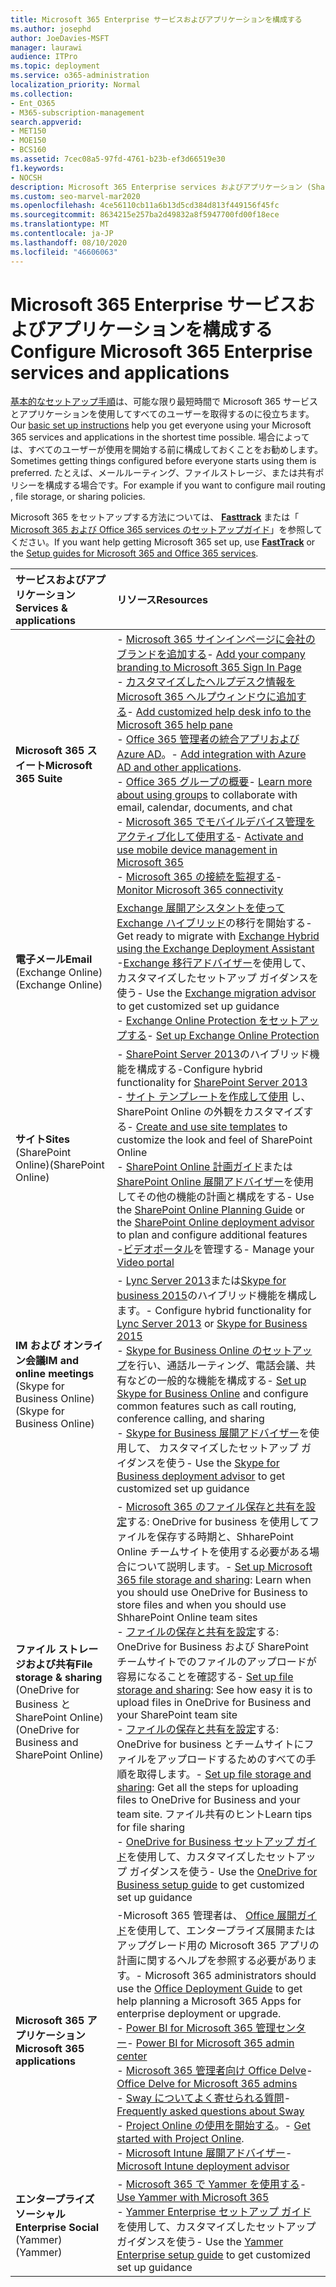 ```yaml
---
title: Microsoft 365 Enterprise サービスおよびアプリケーションを構成する
ms.author: josephd
author: JoeDavies-MSFT
manager: laurawi
audience: ITPro
ms.topic: deployment
ms.service: o365-administration
localization_priority: Normal
ms.collection:
- Ent_O365
- M365-subscription-management
search.appverid:
- MET150
- MOE150
- BCS160
ms.assetid: 7cec08a5-97fd-4761-b23b-ef3d66519e30
f1.keywords:
- NOCSH
description: Microsoft 365 Enterprise services およびアプリケーション (SharePoint、Exchange、Skype for Business など) を構成します。
ms.custom: seo-marvel-mar2020
ms.openlocfilehash: 4ce56110cb11a6b13d5cd384d813f449156f45fc
ms.sourcegitcommit: 8634215e257ba2d49832a8f5947700fd00f18ece
ms.translationtype: MT
ms.contentlocale: ja-JP
ms.lasthandoff: 08/10/2020
ms.locfileid: "46606063"
---
```

# <a name="configure-microsoft-365-enterprise-services-and-applications"></a><span data-ttu-id="d871e-103">Microsoft 365 Enterprise サービスおよびアプリケーションを構成する</span><span class="sxs-lookup"><span data-stu-id="d871e-103">Configure Microsoft 365 Enterprise services and applications</span></span>

<span data-ttu-id="d871e-104">[基本的なセットアップ手順](https://docs.microsoft.com/microsoft-365/admin/setup/setup)は、可能な限り最短時間で Microsoft 365 サービスとアプリケーションを使用してすべてのユーザーを取得するのに役立ちます。</span><span class="sxs-lookup"><span data-stu-id="d871e-104">Our [basic set up instructions](https://docs.microsoft.com/microsoft-365/admin/setup/setup) help you get everyone using your Microsoft 365 services and applications in the shortest time possible.</span></span> <span data-ttu-id="d871e-105">場合によっては、すべてのユーザーが使用を開始する前に構成しておくことをお勧めします。</span><span class="sxs-lookup"><span data-stu-id="d871e-105">Sometimes getting things configured before everyone starts using them is preferred.</span></span> <span data-ttu-id="d871e-106">たとえば、メールルーティング、ファイルストレージ、または共有ポリシーを構成する場合です。</span><span class="sxs-lookup"><span data-stu-id="d871e-106">For example if you want to configure mail routing , file storage, or sharing policies.</span></span> 
  
<span data-ttu-id="d871e-107">Microsoft 365 をセットアップする方法については、 **[Fasttrack](https://www.microsoft.com/fasttrack/microsoft-365)** または「 [Microsoft 365 および Office 365 services のセットアップガイド](setup-guides-for-office-365.md)」を参照してください。</span><span class="sxs-lookup"><span data-stu-id="d871e-107">If you want help getting Microsoft 365 set up, use **[FastTrack](https://www.microsoft.com/fasttrack/microsoft-365)** or the [Setup guides for Microsoft 365 and Office 365 services](setup-guides-for-office-365.md).</span></span>
  
|<span data-ttu-id="d871e-108">**サービスおよびアプリケーション**</span><span class="sxs-lookup"><span data-stu-id="d871e-108">**Services & applications**</span></span>|<span data-ttu-id="d871e-109">**リソース**</span><span class="sxs-lookup"><span data-stu-id="d871e-109">**Resources**</span></span>|
|:-----|:-----|
|<span data-ttu-id="d871e-110">**Microsoft 365 スイート**</span><span class="sxs-lookup"><span data-stu-id="d871e-110">**Microsoft 365 Suite**</span></span> |<span data-ttu-id="d871e-111">- [Microsoft 365 サインインページに会社のブランドを追加する](https://support.office.com/article/Add-your-company-branding-to-Office-365-Sign-In-Page-a1229cdb-ce19-4da5-90c7-2b9b146aef0a)</span><span class="sxs-lookup"><span data-stu-id="d871e-111">- [Add your company branding to Microsoft 365 Sign In Page](https://support.office.com/article/Add-your-company-branding-to-Office-365-Sign-In-Page-a1229cdb-ce19-4da5-90c7-2b9b146aef0a)</span></span> <br> <span data-ttu-id="d871e-112">- [カスタマイズしたヘルプデスク情報を Microsoft 365 ヘルプウィンドウに追加する](https://support.office.com/article/Add-customized-help-desk-info-to-the-Office-365-help-pane-9dd9b104-68f7-4d49-9a30-82561c7d79a3)</span><span class="sxs-lookup"><span data-stu-id="d871e-112">- [Add customized help desk info to the Microsoft 365 help pane](https://support.office.com/article/Add-customized-help-desk-info-to-the-Office-365-help-pane-9dd9b104-68f7-4d49-9a30-82561c7d79a3)</span></span> <br> <span data-ttu-id="d871e-113">- [Office 365 管理者の統合アプリおよび Azure AD](https://support.office.com/article/Integrated-Apps-and-Azure-AD-for-Office-365-administrators-cb2250e3-451e-416f-bf4e-363549652c2a)。</span><span class="sxs-lookup"><span data-stu-id="d871e-113">- [Add integration with Azure AD and other applications](https://support.office.com/article/Integrated-Apps-and-Azure-AD-for-Office-365-administrators-cb2250e3-451e-416f-bf4e-363549652c2a).</span></span>  <br> <span data-ttu-id="d871e-114">- [Office 365 グループの概要](https://support.office.com/Article/Learn-more-about-groups-b565caa1-5c40-40ef-9915-60fdb2d97fa2)</span><span class="sxs-lookup"><span data-stu-id="d871e-114">- [Learn more about using groups](https://support.office.com/Article/Learn-more-about-groups-b565caa1-5c40-40ef-9915-60fdb2d97fa2) to collaborate with email, calendar, documents, and chat</span></span> <br> <span data-ttu-id="d871e-115">- [Microsoft 365 でモバイルデバイス管理をアクティブ化して使用する](https://support.office.microsoft.com/article/Manage-mobile-devices-in-Office-365-dd892318-bc44-4eb1-af00-9db5430be3cd)</span><span class="sxs-lookup"><span data-stu-id="d871e-115">- [Activate and use mobile device management in Microsoft 365](https://support.office.microsoft.com/article/Manage-mobile-devices-in-Office-365-dd892318-bc44-4eb1-af00-9db5430be3cd)</span></span> <br> <span data-ttu-id="d871e-116">- [Microsoft 365 の接続を監視する](monitor-connectivity.md)</span><span class="sxs-lookup"><span data-stu-id="d871e-116">- [Monitor Microsoft 365 connectivity](monitor-connectivity.md)</span></span> |
|<span data-ttu-id="d871e-117">**電子メール**</span><span class="sxs-lookup"><span data-stu-id="d871e-117">**Email**</span></span> <br> <span data-ttu-id="d871e-118">(Exchange Online)</span><span class="sxs-lookup"><span data-stu-id="d871e-118">(Exchange Online)</span></span> | <span data-ttu-id="d871e-119">[Exchange 展開アシスタントを使って Exchange ハイブリッド](https://technet.microsoft.com/exdeploy2013)の移行を開始する</span><span class="sxs-lookup"><span data-stu-id="d871e-119">- Get ready to migrate with [Exchange Hybrid using the Exchange Deployment Assistant](https://technet.microsoft.com/exdeploy2013)</span></span>  <br> <span data-ttu-id="d871e-120">-[Exchange 移行アドバイザー](https://aka.ms/office365setup)を使用して、カスタマイズしたセットアップ ガイダンスを使う</span><span class="sxs-lookup"><span data-stu-id="d871e-120">- Use the [Exchange migration advisor](https://aka.ms/office365setup) to get customized set up guidance</span></span>  <br> <span data-ttu-id="d871e-121">- [Exchange Online Protection をセットアップする](https://technet.microsoft.com/library/jj723153%28v=exchg.150%29.aspx)</span><span class="sxs-lookup"><span data-stu-id="d871e-121">- [Set up Exchange Online Protection](https://technet.microsoft.com/library/jj723153%28v=exchg.150%29.aspx)</span></span> |
|<span data-ttu-id="d871e-122">**サイト**</span><span class="sxs-lookup"><span data-stu-id="d871e-122">**Sites**</span></span> <br> <span data-ttu-id="d871e-123">(SharePoint Online)</span><span class="sxs-lookup"><span data-stu-id="d871e-123">(SharePoint Online)</span></span> | <span data-ttu-id="d871e-124">- [SharePoint Server 2013](https://technet.microsoft.com/library/jj838715)のハイブリッド機能を構成する</span><span class="sxs-lookup"><span data-stu-id="d871e-124">-Configure hybrid functionality for [SharePoint Server 2013](https://technet.microsoft.com/library/jj838715)</span></span><br> <span data-ttu-id="d871e-125">- [サイト テンプレートを作成して使用](https://support.office.com/article/Create-and-use-site-templates-60371B0F-00E0-4C49-A844-34759EBDD989) し、SharePoint Online の外観をカスタマイズする</span><span class="sxs-lookup"><span data-stu-id="d871e-125">- [Create and use site templates](https://support.office.com/article/Create-and-use-site-templates-60371B0F-00E0-4C49-A844-34759EBDD989) to customize the look and feel of SharePoint Online</span></span> <br> <span data-ttu-id="d871e-126">- [SharePoint Online 計画ガイド](https://support.office.com/article/SharePoint-Online-Planning-Guide-for-Office-365-for-business-d5089cdf-3fd2-4230-acbd-20ecda2f9bb8)または[SharePoint Online 展開アドバイザー](https://aka.ms/spoguidance)を使用してその他の機能の計画と構成をする</span><span class="sxs-lookup"><span data-stu-id="d871e-126">- Use the [SharePoint Online Planning Guide](https://support.office.com/article/SharePoint-Online-Planning-Guide-for-Office-365-for-business-d5089cdf-3fd2-4230-acbd-20ecda2f9bb8) or the [SharePoint Online deployment advisor](https://aka.ms/spoguidance) to plan and configure additional features</span></span> <br> <span data-ttu-id="d871e-127">-[ビデオポータル](https://support.office.com/article/Manage-your-Office-365-Video-portal-c059465b-eba9-44e1-b8c7-8ff7793ff5da)を管理する</span><span class="sxs-lookup"><span data-stu-id="d871e-127">- Manage your [Video portal](https://support.office.com/article/Manage-your-Office-365-Video-portal-c059465b-eba9-44e1-b8c7-8ff7793ff5da)</span></span> |
|<span data-ttu-id="d871e-128">**IM および オンライン会議**</span><span class="sxs-lookup"><span data-stu-id="d871e-128">**IM and online meetings**</span></span> <br> <span data-ttu-id="d871e-129">(Skype for Business Online)</span><span class="sxs-lookup"><span data-stu-id="d871e-129">(Skype for Business Online)</span></span> | <span data-ttu-id="d871e-130">- [Lync Server 2013](https://technet.microsoft.com/library/jj204805)または[Skype for business 2015](https://technet.microsoft.com/library/jj205403)のハイブリッド機能を構成します。</span><span class="sxs-lookup"><span data-stu-id="d871e-130">- Configure hybrid functionality for [Lync Server 2013](https://technet.microsoft.com/library/jj204805) or [Skype for Business 2015](https://technet.microsoft.com/library/jj205403)</span></span><br> <span data-ttu-id="d871e-131">- [Skype for Business Online のセットアップ](https://support.office.com/article/Set-up-Skype-for-Business-Online-40296968-e779-4259-980b-c2de1c044c6e)を行い、通話ルーティング、電話会議、共有などの一般的な機能を構成する</span><span class="sxs-lookup"><span data-stu-id="d871e-131">- [Set up Skype for Business Online](https://support.office.com/article/Set-up-Skype-for-Business-Online-40296968-e779-4259-980b-c2de1c044c6e) and configure common features such as call routing, conference calling, and sharing</span></span>  <br> <span data-ttu-id="d871e-132">- [Skype for Business 展開アドバイザー](https://aka.ms/skypeguidance)を使用して、 カスタマイズしたセットアップ ガイダンスを使う</span><span class="sxs-lookup"><span data-stu-id="d871e-132">- Use the [Skype for Business deployment advisor](https://aka.ms/skypeguidance) to get customized set up guidance</span></span> |
| <span data-ttu-id="d871e-133">**ファイル ストレージおよび共有**</span><span class="sxs-lookup"><span data-stu-id="d871e-133">**File storage & sharing**</span></span> <br> <span data-ttu-id="d871e-134">(OneDrive for Business と SharePoint Online)</span><span class="sxs-lookup"><span data-stu-id="d871e-134">(OneDrive for Business and SharePoint Online)</span></span> | <span data-ttu-id="d871e-135">- [Microsoft 365 のファイル保存と共有を設定](https://support.office.com/article/7aa9cdc8-2245-4218-81ee-86fa7c35f1de#BKMK_WhatDif)する: OneDrive for business を使用してファイルを保存する時期と、ShharePoint Online チームサイトを使用する必要がある場合について説明します。</span><span class="sxs-lookup"><span data-stu-id="d871e-135">- [Set up Microsoft 365 file storage and sharing](https://support.office.com/article/7aa9cdc8-2245-4218-81ee-86fa7c35f1de#BKMK_WhatDif): Learn when you should use OneDrive for Business to store files and when you should use ShharePoint Online team sites</span></span> <br> <span data-ttu-id="d871e-136">- [ファイルの保存と共有を設定](https://support.office.com/article/7aa9cdc8-2245-4218-81ee-86fa7c35f1de#BKMK_MoveDocsVideo)する: OneDrive for Business および SharePoint チームサイトでのファイルのアップロードが容易になることを確認する</span><span class="sxs-lookup"><span data-stu-id="d871e-136">- [Set up file storage and sharing](https://support.office.com/article/7aa9cdc8-2245-4218-81ee-86fa7c35f1de#BKMK_MoveDocsVideo): See how easy it is to upload files in OneDrive for Business and your SharePoint team site</span></span> <br> <span data-ttu-id="d871e-137">- [ファイルの保存と共有を設定](https://support.office.com/article/7aa9cdc8-2245-4218-81ee-86fa7c35f1de#BKMK_Store)する: OneDrive for business とチームサイトにファイルをアップロードするためのすべての手順を取得します。</span><span class="sxs-lookup"><span data-stu-id="d871e-137">- [Set up file storage and sharing](https://support.office.com/article/7aa9cdc8-2245-4218-81ee-86fa7c35f1de#BKMK_Store): Get all the steps for uploading files to OneDrive for Business and your team site.</span></span> <span data-ttu-id="d871e-138">ファイル共有のヒント</span><span class="sxs-lookup"><span data-stu-id="d871e-138">Learn tips for file sharing</span></span> <br> <span data-ttu-id="d871e-139">- [OneDrive for Business セットアップ ガイド](https://aka.ms/OD4Bguidance)を使用して、カスタマイズしたセットアップ ガイダンスを使う</span><span class="sxs-lookup"><span data-stu-id="d871e-139">- Use the [OneDrive for Business setup guide](https://aka.ms/OD4Bguidance) to get customized set up guidance</span></span> |
|<span data-ttu-id="d871e-140">**Microsoft 365 アプリケーション**</span><span class="sxs-lookup"><span data-stu-id="d871e-140">**Microsoft 365 applications**</span></span> | <span data-ttu-id="d871e-141">-Microsoft 365 管理者は、 [Office 展開ガイド](https://docs.microsoft.com/deployoffice)を使用して、エンタープライズ展開またはアップグレード用の Microsoft 365 アプリの計画に関するヘルプを参照する必要があります。</span><span class="sxs-lookup"><span data-stu-id="d871e-141">- Microsoft 365 administrators should use the [Office Deployment Guide](https://docs.microsoft.com/deployoffice) to get help planning a Microsoft 365 Apps for enterprise deployment or upgrade.</span></span>  <br> <span data-ttu-id="d871e-142">- [Power BI for Microsoft 365 管理センター](https://support.office.com/article/Power-BI-for-Office-365-Admin-Center-Help-5e391ecb-500c-47a3-bd0f-a6173b541044)</span><span class="sxs-lookup"><span data-stu-id="d871e-142">- [Power BI for Microsoft 365 admin center](https://support.office.com/article/Power-BI-for-Office-365-Admin-Center-Help-5e391ecb-500c-47a3-bd0f-a6173b541044)</span></span> <br> <span data-ttu-id="d871e-143">- [Microsoft 365 管理者向け Office Delve](https://support.office.com/article/Office-Delve-for-Office-365-admins-54f87a42-15a4-44b4-9df0-d36287d9531b)</span><span class="sxs-lookup"><span data-stu-id="d871e-143">- [Office Delve for Microsoft 365 admins](https://support.office.com/article/Office-Delve-for-Office-365-admins-54f87a42-15a4-44b4-9df0-d36287d9531b)</span></span> <br> <span data-ttu-id="d871e-144">- [Sway についてよく寄せられる質問](https://support.office.com/article/446380fa-25bf-47b2-996c-e12cb2f9d075)</span><span class="sxs-lookup"><span data-stu-id="d871e-144">- [Frequently asked questions about Sway](https://support.office.com/article/446380fa-25bf-47b2-996c-e12cb2f9d075)</span></span> <br> <span data-ttu-id="d871e-145">- [Project Online の使用を開始する](https://support.office.com/article/Get-started-with-Project-Online-e3e5f64f-ada5-4f9d-a578-130b2d4e5f11)。</span><span class="sxs-lookup"><span data-stu-id="d871e-145">- [Get started with Project Online](https://support.office.com/article/Get-started-with-Project-Online-e3e5f64f-ada5-4f9d-a578-130b2d4e5f11).</span></span>  <br> <span data-ttu-id="d871e-146">- [Microsoft Intune 展開アドバイザー](https://aka.ms/intuneguidance)</span><span class="sxs-lookup"><span data-stu-id="d871e-146">- [Microsoft Intune deployment advisor](https://aka.ms/intuneguidance)</span></span> |
|<span data-ttu-id="d871e-147">**エンタープライズ ソーシャル**</span><span class="sxs-lookup"><span data-stu-id="d871e-147">**Enterprise Social**</span></span> <br> <span data-ttu-id="d871e-148">(Yammer)</span><span class="sxs-lookup"><span data-stu-id="d871e-148">(Yammer)</span></span> | <span data-ttu-id="d871e-149">- [Microsoft 365 で Yammer を使用する](https://support.office.com/article/Plan-for-Yammer-integration-with-Office-365-4086681f-6de1-4d39-aa72-752b2af1cbd7)</span><span class="sxs-lookup"><span data-stu-id="d871e-149">- [Use Yammer with Microsoft 365](https://support.office.com/article/Plan-for-Yammer-integration-with-Office-365-4086681f-6de1-4d39-aa72-752b2af1cbd7)</span></span>  <br> <span data-ttu-id="d871e-150">- [Yammer Enterprise セットアップ ガイド](https://aka.ms/yammerdeploy)を使用して、カスタマイズしたセットアップ ガイダンスを使う</span><span class="sxs-lookup"><span data-stu-id="d871e-150">- Use the [Yammer Enterprise setup guide](https://aka.ms/yammerdeploy) to get customized set up guidance</span></span> |
